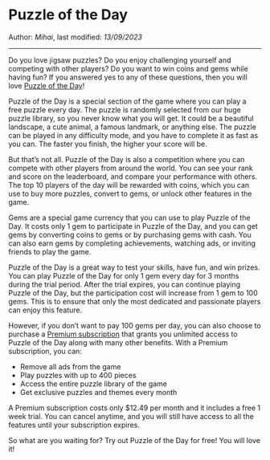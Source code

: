 ﻿# Puzzle of the Day

Author: *Mihai*, last modified: _13/09/2023_

---

Do you love jigsaw puzzles? Do you enjoy challenging yourself and competing with other players? Do you want to win coins and gems while having fun? If you answered yes to any of these questions, then you will love [Puzzle of the Day](https://frenzygames.net/custom/pod)!

Puzzle of the Day is a special section of the game where you can play a free puzzle every day. The puzzle is randomly selected from our huge puzzle library, so you never know what you will get. It could be a beautiful landscape, a cute animal, a famous landmark, or anything else. The puzzle can be played in any difficulty mode, and you have to complete it as fast as you can. The faster you finish, the higher your score will be.

But that’s not all. Puzzle of the Day is also a competition where you can compete with other players from around the world. You can see your rank and score on the leaderboard, and compare your performance with others. The top 10 players of the day will be rewarded with coins, which you can use to buy more puzzles, convert to gems, or unlock other features in the game.

Gems are a special game currency that you can use to play Puzzle of the Day. It costs only 1 gem to participate in Puzzle of the Day, and you can get gems by converting coins to gems or by purchasing gems with cash. You can also earn gems by completing achievements, watching ads, or inviting friends to play the game.

Puzzle of the Day is a great way to test your skills, have fun, and win prizes. You can play Puzzle of the Day for only 1 gem every day for 3 months during the trial period. After the trial expires, you can continue playing Puzzle of the Day, but the participation cost will increase from 1 gem to 100 gems. This is to ensure that only the most dedicated and passionate players can enjoy this feature.

However, if you don’t want to pay 100 gems per day, you can also choose to purchase a [Premium subscription](https://frenzygames.net/custom/premium) that grants you unlimited access to Puzzle of the Day along with many other benefits. With a Premium subscription, you can:

* Remove all ads from the game
* Play puzzles with up to 400 pieces
* Access the entire puzzle library of the game
* Get exclusive puzzles and themes every month

A Premium subscription costs only $12.49 per month and it includes a free 1 week trial. You can cancel anytime, and you will still have access to all the features until your subscription expires.

So what are you waiting for? Try out Puzzle of the Day for free! You will love it!
